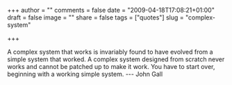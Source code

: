 +++
author = ""
comments = false
date = "2009-04-18T17:08:21+01:00"
draft = false
image = ""
share = false
tags = ["quotes"]
slug = "complex-system"

+++

A complex system that works is invariably found to have evolved from a simple
system that worked. A complex system designed from scratch never works and
cannot be patched up to make it work. You have to start over, beginning with a
working simple system. --- John Gall

